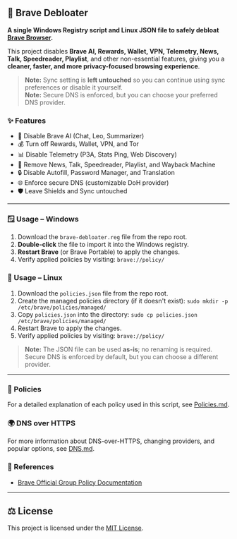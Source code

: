 ## 🦁 Brave Debloater

**A single Windows Registry script and Linux JSON file to safely debloat [Brave Browser](https://brave.com/).**  

This project disables **Brave AI, Rewards, Wallet, VPN, Telemetry, News, Talk, Speedreader, Playlist**, and other non-essential features, giving you a **cleaner, faster, and more privacy-focused browsing experience**.  

> **Note:** Sync setting is **left untouched** so you can continue using sync preferences or disable it yourself.  
> **Note:** Secure DNS is enforced, but you can choose your preferred DNS provider.

### ✨ Features
- 🚫 Disable Brave AI (Chat, Leo, Summarizer)  
- 💰 Turn off Rewards, Wallet, VPN, and Tor  
- 📊 Disable Telemetry (P3A, Stats Ping, Web Discovery)  
- 📰 Remove News, Talk, Speedreader, Playlist, and Wayback Machine  
- 🔒 Disable Autofill, Password Manager, and Translation  
- 🌐 Enforce secure DNS (customizable DoH provider)  
- 🛡️ Leave Shields and Sync untouched  

---

### 🪟 Usage – Windows

1. Download the `brave-debloater.reg` file from the repo root.  
2. **Double-click** the file to import it into the Windows registry.  
3. **Restart Brave** (or Brave Portable) to apply the changes.  
4. Verify applied policies by visiting: `brave://policy/`

### 🐧 Usage – Linux

1. Download the `policies.json` file from the repo root. 
2. Create the managed policies directory (if it doesn't exist):
   `sudo mkdir -p /etc/brave/policies/managed/`
3. Copy `policies.json` into the directory:
   `sudo cp policies.json /etc/brave/policies/managed/`
4. Restart Brave to apply the changes.
5. Verify applied policies by visiting: `brave://policy/`
> **Note:** The JSON file can be used **as-is**; no renaming is required. Secure DNS is enforced by default, but you can choose a different provider.

---

### 📜 Policies

For a detailed explanation of each policy used in this script, see [Policies.md](docs/policies.md).

### 🌍 DNS over HTTPS

For more information about DNS-over-HTTPS, changing providers, and popular options, see [DNS.md](docs/dns.md).

### 🔗 References

- [Brave Official Group Policy Documentation](https://support.brave.com/hc/en-us/articles/360039248271-Group-Policy)

---

## ⚖️ License

This project is licensed under the [MIT License](LICENSE).
